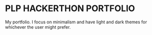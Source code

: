 # PLP HACKERTHON PORTFOLIO

My portfolio.
I focus on minimalism and have light and dark themes for whichever the user might prefer.
